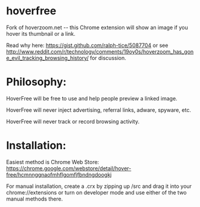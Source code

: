 hoverfree
=========

Fork of hoverzoom.net -- this Chrome extension will show an image if you hover its thumbnail or a link.

Read why here: https://gist.github.com/ralph-tice/5087704 or see http://www.reddit.com/r/technology/comments/19oy0s/hoverzoom_has_gone_evil_tracking_browsing_history/ for discussion.


Philosophy:
===========

HoverFree will be free to use and help people preview a linked image.

HoverFree will never inject advertising, referral links, adware, spyware, etc.

HoverFree will never track or record browsing activity.

Installation:
=============

Easiest method is Chrome Web Store: https://chrome.google.com/webstore/detail/hover-free/hcmnnggnaofmhflgomfjfbndngdoogkj

For manual installation, create a .crx by zipping up /src and drag it into your chrome://extensions or turn on developer mode and use either of the two manual methods there.
